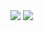<div>
<img src="https://github-readme-stats.vercel.app/api?username=dynobo&show_icons=true&line_height=35&hide_border=true" style="vertical-align:top;">
<img src="https://github-readme-stats.vercel.app/api/top-langs/?username=dynobo&langs_count=6&hide=Jupyter%20Notebook&hide_border=true" style="vertical-align:top;">
</div>

